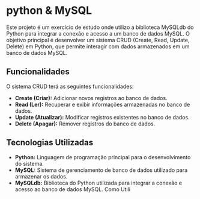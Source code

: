 # python & MySQL

Este projeto é um exercício de estudo onde utilizo a biblioteca MySQLdb do Python para integrar a conexão e acesso a um banco de dados MySQL. O objetivo principal é desenvolver um sistema CRUD (Create, Read, Update, Delete) em Python, que permite interagir com dados armazenados em um banco de dados MySQL.

## Funcionalidades
O sistema CRUD terá as seguintes funcionalidades:

+ **Create (Criar):** Adicionar novos registros ao banco de dados.
+ **Read (Ler):** Recuperar e exibir informações armazenadas no banco de dados.
+ **Update (Atualizar):** Modificar registros existentes no banco de dados.
+ **Delete (Apagar):** Remover registros do banco de dados.

## Tecnologias Utilizadas
+ **Python:** Linguagem de programação principal para o desenvolvimento do sistema.
+ **MySQL:** Sistema de gerenciamento de banco de dados utilizado para armazenar os dados.
+ **MySQLdb:** Biblioteca do Python utilizada para integrar a conexão e acesso ao banco de dados MySQL.
Como Utili